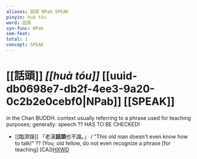 ```yaml
---
aliases: 話頭 NPab SPEAK
pinyin: huà tóu
word: 話頭
syn-func: NPab
sem-feat: 
total: 1
concept: SPEAK 
---
```

# [[話頭]] *[[huà tóu]]*  [[uuid-db0698e7-db2f-4ee3-9a20-0c2b2e0cebf0|NPab]] [[SPEAK]]
in the Chan BUDDH. context usually referring to a phrase used for teaching purposes; generally: speech ?? HAS TO BE CHECKED!
 - [[臨濟錄]] 「老漢**話頭**也不識。」 / "This old man doesn't even know how to talk!" ?? (You, old fellow, do not even recognize a phrase [for teaching] [CA])[HXWD](https://hxwd.org/textview.html?location=KR6q0053_T_001-0506b.28)